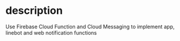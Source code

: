 # **description**
Use Firebase Cloud Function and Cloud Messaging to implement app, linebot and web notification functions
